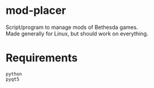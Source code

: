 # mod-placer
Script/program to manage mods of Bethesda games.  
Made generally for Linux, but should work on everything.  

# Requirements
`python`  
`pyqt5`
